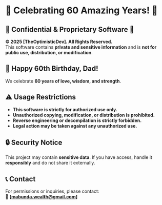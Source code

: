 # 🎉 Celebrating 60 Amazing Years! 🎉

## 🚨 Confidential & Proprietary Software 🚨  
**© 2025 [TheOptimisticDev]. All Rights Reserved.**  
This software contains **private and sensitive information** and is **not for public use, distribution, or modification**.

## 🎂 Happy 60th Birthday, Dad!  

We celebrate **60 years of love, wisdom, and strength**.

## ⚠️ Usage Restrictions

- **This software is strictly for authorized use only.**  
- **Unauthorized copying, modification, or distribution is prohibited.**  
- **Reverse engineering or decompilation is strictly forbidden.**  
- **Legal action may be taken against any unauthorized use.**  

## 🔒 Security Notice

This project may contain **sensitive data**. If you have access, handle it **responsibly** and do not share it externally.  

## 📞 Contact

For permissions or inquiries, please contact:  
📧 **[mabunda.wealth@gmail.com]**  
